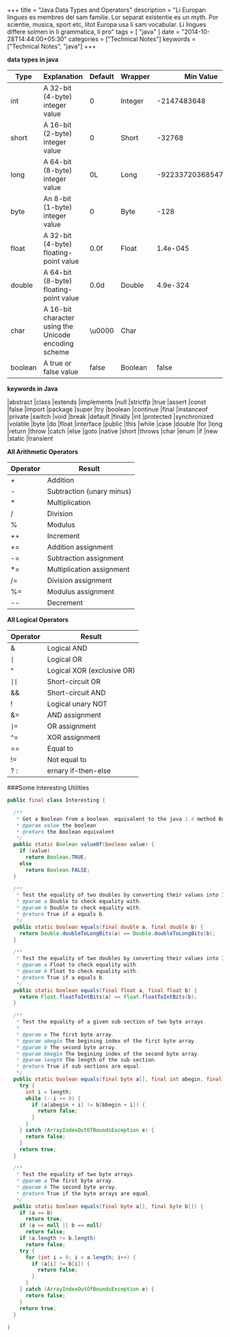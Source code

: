 +++
title = "Java Data Types and Operators"
description = "Li Europan lingues es membres del sam familie. Lor separat existentie es un myth. Por scientie, musica, sport etc, litot Europa usa li sam vocabular. Li lingues differe solmen in li grammatica, li pro"
tags = [ "java" ]
date = "2014-10-28T14:44:00+05:30"
categories = ["Technical Notes"]
keywords = ["Technical Notes", "java"]
+++

**data types in java**

|Type   |Explanation                                         |Default|Wrapper|Min Value           |Max Value          |
|-------|----------------------------------------------------|-------|-------|--------------------|-------------------|
|int    |A 32-bit (4-byte) integer value                     |0      |Integer|-2147483648         |2147483647         |
|short  |A 16-bit (2-byte) integer value                     |0      |Short  |-32768              |32767              |
|long   |A 64-bit (8-byte) integer value                     |0L     |Long   |-9223372036854775808|9223372036854775807|
|byte   |An 8-bit (1-byte) integer value                     |0      |Byte   |-128                |+127               |
|float  |A 32-bit (4-byte) floating-point value              |0.0f   |Float  |1.4e-045            |3.4e+038           |
|double |A 64-bit (8-byte) floating-point value              |0.0d   |Double |4.9e-324            |1.8e+308           |
|char   |A 16-bit character using the Unicode encoding scheme|\u0000 |Char   |                    |                   |
|boolean|A true or false value                               |false  |Boolean|false               |true               |

**keywords in Java**

|abstract |class    |extends |implements |null      |strictfp     |true     |assert   |const    |false   |import     |package   |super        |try      |boolean  |continue |final   |instanceof |private   |switch       |void     |break    |default  |finally |int        |protected |synchronized |volatile |byte     |do       |float   |interface  |public    |this         |while    |case     |double   |for     |long       |return    |throw        |catch    |else     |goto    |native     |short     |throws        |char     |enum     |if      |new        |static    |transient

**All Arithmetic Operators**

|Operator|Result                   |
|--------|-------------------------|
|+	     |Addition                 |
|-	     |Subtraction (unary minus)|
|*	     |Multiplication           |
|/	     |Division                 |
|%	     |Modulus                  |
|++	     |Increment                |
|+=	     |Addition assignment      |
|-=	     |Subtraction assignment   |
|*=	     |Multiplication assignment|
|/=	     |Division assignment      |
|%=	     |Modulus assignment       |
|--	     |Decrement                |

**All Logical Operators**

|Operator|Result                      |
|--------|----------------------------|
| &	     | Logical AND                |
| <code>&#124;</code> | Logical OR                 |
| ^	     | Logical XOR (exclusive OR) |
| <code>&#124;&#124;</code>	   | Short-circuit OR           |
| &&	   | Short-circuit AND          |
| !		   | Logical unary NOT          |
| &=	   | AND assignment             |
| <code>&#124;=</code>	   | OR assignment              |
| ^=	   | XOR assignment             |
| ==	   | Equal to                   |
| !=	   | Not equal to               |
| ? :		 | ernary if-then-else        |

###Some Interesting Utilities

```java
public final class Interesting {

  /**
   * Get a Boolean from a boolean, equivalent to the java 1.4 method Boolean.valueOf(boolean)
   * @param value the boolean
   * @return the Boolean equivalent
   */
  public static Boolean valueOf(boolean value) {
    if (value)
      return Boolean.TRUE;
    else
      return Boolean.FALSE;
  }

  /**
   * Test the equality of two doubles by converting their values into IEEE 754 floating-point "double format" long values.
   * @param a Double to check equality with.
   * @param b Double to check equality with.
   * @return True if a equals b.
   */
  public static boolean equals(final double a, final double b) {
    return Double.doubleToLongBits(a) == Double.doubleToLongBits(b);
  }

  /**
   * Test the equality of two doubles by converting their values into IEEE 754 floating-point "single precision" bit layouts.
   * @param a Float to check equality with.
   * @param b Float to check equality with.
   * @return True if a equals b.
   */
  public static boolean equals(final float a, final float b) {
    return Float.floatToIntBits(a) == Float.floatToIntBits(b);
  }

  /**
   * Test the equality of a given sub-section of two byte arrays.
   * 
   * @param a The first byte array.
   * @param abegin The begining index of the first byte array.
   * @param b The second byte array.
   * @param bbegin The begining index of the second byte array.
   * @param length The length of the sub-section.
   * @return True if sub-sections are equal.
   */
  public static boolean equals(final byte a[], final int abegin, final byte b[], final int bbegin,final int length) {
    try {
      int i = length;
      while (--i >= 0) {
        if (a[abegin + i] != b[bbegin + i]) {
          return false;
        }
      }
    } catch (ArrayIndexOutOfBoundsException e) {
      return false;
    }
    return true;
  }

  /**
   * Test the equality of two byte arrays.
   * @param a The first byte array.
   * @param b The second byte array.
   * @return True if the byte arrays are equal.
   */
  public static boolean equals(final byte a[], final byte b[]) {
    if (a == b)
      return true;
    if (a == null || b == null)
      return false;
    if (a.length != b.length)
      return false;
    try {
      for (int i = 0; i < a.length; i++) {
        if (a[i] != b[i]) {
          return false;
        }
      }
    } catch (ArrayIndexOutOfBoundsException e) {
      return false;
    }
    return true;
  }
  
}
```


